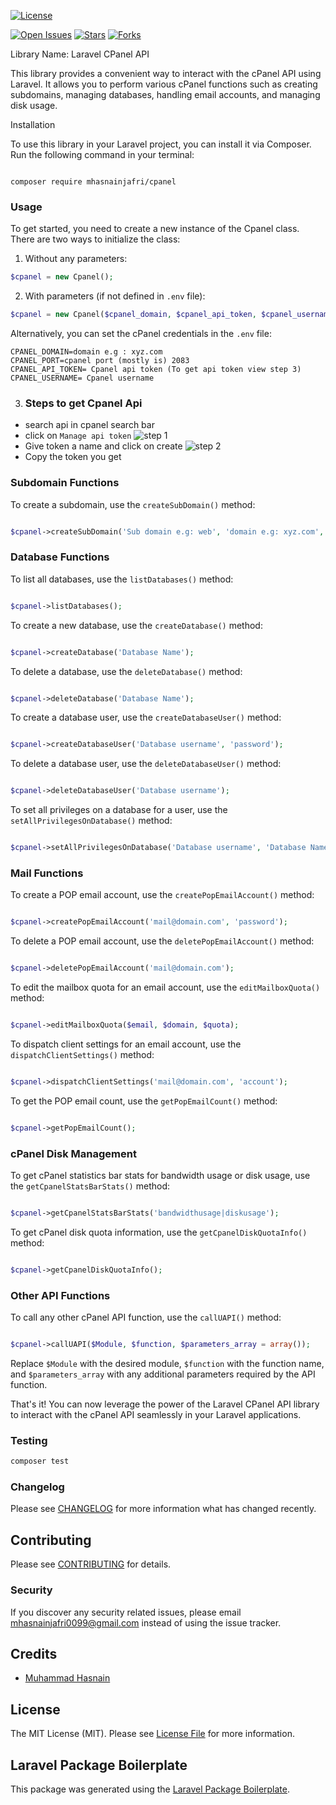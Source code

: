 [![License](https://img.shields.io/github/license/MHasnainJafri/cpanel.svg)](https://github.com/MHasnainJafri/cpanel/blob/master/LICENSE)
<!-- [![Latest Release](https://img.shields.io/github/release/MHasnainJafri/cpanel.svg)](https://github.com/MHasnainJafri/cpanel/releases) -->
[![Open Issues](https://img.shields.io/github/issues/MHasnainJafri/cpanel.svg)](https://github.com/MHasnainJafri/cpanel/issues)
[![Stars](https://img.shields.io/github/stars/MHasnainJafri/cpanel.svg)](https://github.com/MHasnainJafri/cpanel/stargazers)
[![Forks](https://img.shields.io/github/forks/MHasnainJafri/cpanel.svg)](https://github.com/MHasnainJafri/cpanel/network/members)

Library Name: Laravel CPanel API

This library provides a convenient way to interact with the cPanel API using Laravel. It allows you to perform various cPanel functions such as creating subdomains, managing databases, handling email accounts, and managing disk usage.

Installation

To use this library in your Laravel project, you can install it via Composer. Run the following command in your terminal:

```

composer require mhasnainjafri/cpanel

```
### Usage

To get started, you need to create a new instance of the Cpanel class. There are two ways to initialize the class:

1. Without any parameters:
```php
$cpanel = new Cpanel();
```
2. With parameters (if not defined in `.env` file):
```php
$cpanel = new Cpanel($cpanel_domain, $cpanel_api_token, $cpanel_username, 'https', 2083);
```
Alternatively, you can set the cPanel credentials in the `.env` file:
```
CPANEL_DOMAIN=domain e.g : xyz.com
CPANEL_PORT=cpanel port (mostly is) 2083
CPANEL_API_TOKEN= Cpanel api token (To get api token view step 3)
CPANEL_USERNAME= Cpanel username
```
3. ### Steps to get Cpanel Api 

- search api in cpanel search bar
- click on ```Manage api token```
![step 1](1.png)
- Give  token a name and click on create 
![step 2](2.png)
- Copy the token you get


### Subdomain Functions

To create a subdomain, use the `createSubDomain()` method:

```php

$cpanel->createSubDomain('Sub domain e.g: web', 'domain e.g: xyz.com', 'Path where subdomain points e.g: /home/domain/public_html/subdomain');

```

### Database Functions

To list all databases, use the `listDatabases()` method:

```php

$cpanel->listDatabases();

```

To create a new database, use the `createDatabase()` method:

```php

$cpanel->createDatabase('Database Name');

```

To delete a database, use the `deleteDatabase()` method:

```php

$cpanel->deleteDatabase('Database Name');

```

To create a database user, use the `createDatabaseUser()` method:

```php

$cpanel->createDatabaseUser('Database username', 'password');

```

To delete a database user, use the `deleteDatabaseUser()` method:

```php

$cpanel->deleteDatabaseUser('Database username');

```

To set all privileges on a database for a user, use the `setAllPrivilegesOnDatabase()` method:

```php

$cpanel->setAllPrivilegesOnDatabase('Database username', 'Database Name');

```

### Mail Functions

To create a POP email account, use the `createPopEmailAccount()` method:

```php

$cpanel->createPopEmailAccount('mail@domain.com', 'password');

```

To delete a POP email account, use the `deletePopEmailAccount()` method:

```php

$cpanel->deletePopEmailAccount('mail@domain.com');

```

To edit the mailbox quota for an email account, use the `editMailboxQuota()` method:

```php

$cpanel->editMailboxQuota($email, $domain, $quota);

```

To dispatch client settings for an email account, use the `dispatchClientSettings()` method:

```php

$cpanel->dispatchClientSettings('mail@domain.com', 'account');

```

To get the POP email count, use the `getPopEmailCount()` method:

```php

$cpanel->getPopEmailCount();

```

### cPanel Disk Management

To get cPanel statistics bar stats for bandwidth usage or disk usage, use the `getCpanelStatsBarStats()` method:

```php

$cpanel->getCpanelStatsBarStats('bandwidthusage|diskusage');

```

To get cPanel disk quota information, use the `getCpanelDiskQuotaInfo()` method:

```php

$cpanel->getCpanelDiskQuotaInfo();

```

### Other API Functions

To call any other cPanel API function, use the `callUAPI()` method:

```php

$cpanel->callUAPI($Module, $function, $parameters_array = array());

```

Replace `$Module` with the desired module, `$function` with the function name, and `$parameters_array` with any additional parameters required by the API function.

That's it! You can now leverage the power of the Laravel CPanel API library to interact with the cPanel API seamlessly in your Laravel applications.



### Testing

```bash
composer test
```

### Changelog

Please see [CHANGELOG](CHANGELOG.md) for more information what has changed recently.

## Contributing

Please see [CONTRIBUTING](CONTRIBUTING.md) for details.

### Security

If you discover any security related issues, please email mhasnainjafri0099@gmail.com instead of using the issue tracker.

## Credits

-   [Muhammad Hasnain](https://github.com/MHasnainJafri)


## License

The MIT License (MIT). Please see [License File](LICENSE.md) for more information.

## Laravel Package Boilerplate

This package was generated using the [Laravel Package Boilerplate](https://laravelpackageboilerplate.com).
